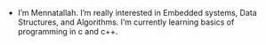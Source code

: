  - I’m Mennatallah. I’m really interested in Embedded systems, Data Structures, and Algorithms.  I’m currently learning basics of programming in c and c++. 
<!---
Mennatallah74/Mennatallah74 is a ✨ special ✨ repository because its `README.md` (this file) appears on your GitHub profile.
You can click the Preview link to take a look at your changes.
--->
